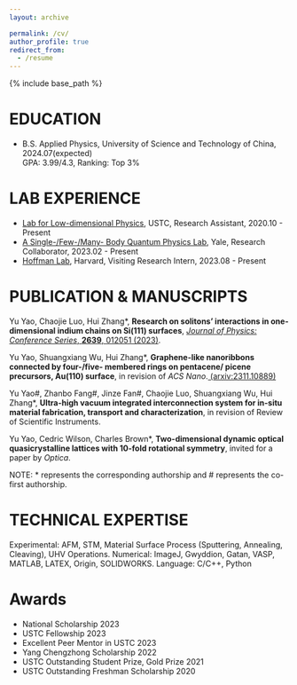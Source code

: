 ```yaml
---
layout: archive

permalink: /cv/
author_profile: true
redirect_from:
  - /resume
---
```


{% include base_path %}

EDUCATION
======
* B.S. Applied Physics, University of Science and Technology of China, 2024.07(expected)<br/>
  GPA: 3.99/4.3, Ranking: Top 3%

  
LAB EXPERIENCE
======
* [Lab for Low-dimensional Physics](http://staff.ustc.edu.cn/~cgzeng/index.html), USTC, Research Assistant, 2020.10 - Present 
* [A Single-/Few-/Many- Body Quantum Physics Lab](https://brownlab.yale.edu/), Yale, Research Collaborator, 2023.02 - Present
* [Hoffman Lab](https://hoffman.physics.harvard.edu/), Harvard, Visiting Research Intern, 2023.08 - Present


PUBLICATION & MANUSCRIPTS
======
Yu Yao, Chaojie Luo, Hui Zhang\*, **Research on solitons’ interactions in one-dimensional indium chains on Si(111) surfaces**, [*Journal of Physics: Conference Series*, **2639**, 012051 (2023)](https://iopscience.iop.org/article/10.1088/1742-6596/2639/1/012051).

Yu Yao, Shuangxiang Wu, Hui Zhang\*, **Graphene-like nanoribbons connected by four-/five- membered rings on pentacene/ picene precursors, Au(110) surface**, in revision of *ACS Nano*.[ (arxiv:2311.10889)](https://arxiv.org/abs/2311.10889)

Yu Yao#, Zhanbo Fang#, Jinze Fan#, Chaojie Luo, Shuangxiang Wu, Hui Zhang\*, **Ultra-high vacuum integrated interconnection system for in-situ material fabrication, transport and characterization**, in revision of Review of Scientific Instruments.

Yu Yao, Cedric Wilson, Charles Brown\*, **Two-dimensional dynamic optical quasicrystalline lattices with 10-fold rotational symmetry**, invited for a paper by *Optica*.

NOTE: \* represents the corresponding authorship and # represents the co-first authorship.


TECHNICAL EXPERTISE
======
Experimental: AFM, STM, Material Surface Process (Sputtering, Annealing, Cleaving), UHV Operations.
Numerical: ImageJ, Gwyddion, Gatan, VASP, MATLAB, LATEX, Origin, SOLIDWORKS.
Language: C/C++, Python


Awards
======
* National Scholarship                                                                                                                         2023
* USTC Fellowship                                                                                                                              2023
* Excellent Peer Mentor in USTC                                                                                                                2023  
* Yang Chengzhong Scholarship                                                                                                                  2022               
* USTC Outstanding Student Prize, Gold Prize                                                                                                   2021
* USTC Outstanding Freshman Scholarship                                                                                                        2020
  
